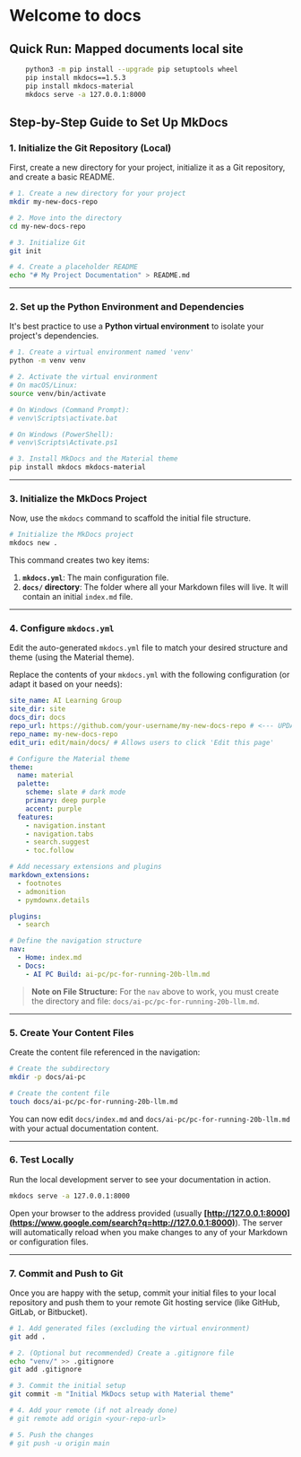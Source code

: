 # Welcome to docs

## Quick Run: Mapped documents local site



```bash
    python3 -m pip install --upgrade pip setuptools wheel
    pip install mkdocs==1.5.3
    pip install mkdocs-material
    mkdocs serve -a 127.0.0.1:8000
```

## Step-by-Step Guide to Set Up MkDocs

### 1\. Initialize the Git Repository (Local)

First, create a new directory for your project, initialize it as a Git repository, and create a basic README.

```bash
# 1. Create a new directory for your project
mkdir my-new-docs-repo

# 2. Move into the directory
cd my-new-docs-repo

# 3. Initialize Git
git init

# 4. Create a placeholder README
echo "# My Project Documentation" > README.md
```

-----

### 2\. Set up the Python Environment and Dependencies

It's best practice to use a **Python virtual environment** to isolate your project's dependencies.

```bash
# 1. Create a virtual environment named 'venv'
python -m venv venv

# 2. Activate the virtual environment
# On macOS/Linux:
source venv/bin/activate

# On Windows (Command Prompt):
# venv\Scripts\activate.bat

# On Windows (PowerShell):
# venv\Scripts\Activate.ps1

# 3. Install MkDocs and the Material theme
pip install mkdocs mkdocs-material
```

-----

### 3\. Initialize the MkDocs Project

Now, use the `mkdocs` command to scaffold the initial file structure.

```bash
# Initialize the MkDocs project
mkdocs new .
```

This command creates two key items:

1.  **`mkdocs.yml`**: The main configuration file.
2.  **`docs/` directory**: The folder where all your Markdown files will live. It will contain an initial `index.md` file.

-----

### 4\. Configure `mkdocs.yml`

Edit the auto-generated `mkdocs.yml` file to match your desired structure and theme (using the Material theme).

Replace the contents of your `mkdocs.yml` with the following configuration (or adapt it based on your needs):

```yaml
site_name: AI Learning Group
site_dir: site
docs_dir: docs
repo_url: https://github.com/your-username/my-new-docs-repo # <--- UPDATE THIS
repo_name: my-new-docs-repo
edit_uri: edit/main/docs/ # Allows users to click 'Edit this page'

# Configure the Material theme
theme:
  name: material
  palette:
    scheme: slate # dark mode
    primary: deep purple
    accent: purple
  features:
    - navigation.instant
    - navigation.tabs
    - search.suggest
    - toc.follow

# Add necessary extensions and plugins
markdown_extensions:
  - footnotes
  - admonition
  - pymdownx.details

plugins:
  - search

# Define the navigation structure
nav:
  - Home: index.md
  - Docs:
    - AI PC Build: ai-pc/pc-for-running-20b-llm.md
```

> **Note on File Structure:** For the `nav` above to work, you must create the directory and file: `docs/ai-pc/pc-for-running-20b-llm.md`.

-----

### 5\. Create Your Content Files

Create the content file referenced in the navigation:

```bash
# Create the subdirectory
mkdir -p docs/ai-pc

# Create the content file
touch docs/ai-pc/pc-for-running-20b-llm.md
```

You can now edit `docs/index.md` and `docs/ai-pc/pc-for-running-20b-llm.md` with your actual documentation content.

-----

### 6\. Test Locally

Run the local development server to see your documentation in action.

```bash
mkdocs serve -a 127.0.0.1:8000
```

Open your browser to the address provided (usually **[http://127.0.0.1:8000](https://www.google.com/search?q=http://127.0.0.1:8000)**). The server will automatically reload when you make changes to any of your Markdown or configuration files.

-----

### 7\. Commit and Push to Git

Once you are happy with the setup, commit your initial files to your local repository and push them to your remote Git hosting service (like GitHub, GitLab, or Bitbucket).

```bash
# 1. Add generated files (excluding the virtual environment)
git add .

# 2. (Optional but recommended) Create a .gitignore file
echo "venv/" >> .gitignore
git add .gitignore

# 3. Commit the initial setup
git commit -m "Initial MkDocs setup with Material theme"

# 4. Add your remote (if not already done)
# git remote add origin <your-repo-url>

# 5. Push the changes
# git push -u origin main
```